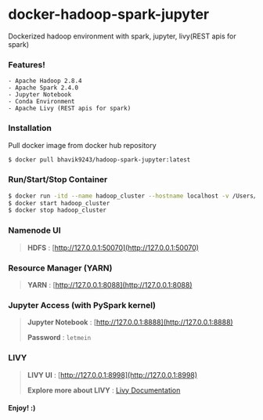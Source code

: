 # docker-hadoop-spark-jupyter
Dockerized hadoop environment with spark, jupyter, livy(REST apis for spark)

### Features!
    
    - Apache Hadoop 2.8.4
    - Apache Spark 2.4.0
    - Jupyter Notebook
    - Conda Environment
    - Apache Livy (REST apis for spark)

### Installation

Pull docker image from docker hub repository
```sh
$ docker pull bhavik9243/hadoop-spark-jupyter:latest
```

### Run/Start/Stop Container

```sh
$ docker run -itd --name hadoop_cluster --hostname localhost -v /Users/bhavik/work/notebooks:/root/notebooks -p 8888:8888 -p 8998:8998 -p 4040:4040 -p 50070:50070 -p 50075:50075 -p 8088:8088 -p 8042:8042 bhavik9243/hadoop-spark-jupyter:latest
$ docker start hadoop_cluster
$ docker stop hadoop_cluster
```

### Namenode UI

> **HDFS** : [http://127.0.0.1:50070](http://127.0.0.1:50070)

### Resource Manager (YARN)

> **YARN** : [http://127.0.0.1:8088](http://127.0.0.1:8088)

### Jupyter Access (with PySpark kernel)

> **Jupyter Notebook** : [http://127.0.0.1:8888](http://127.0.0.1:8888)
>
> **Password** : `letmein`

### LIVY

> **LIVY UI** : [http://127.0.0.1:8998](http://127.0.0.1:8998)
>
> **Explore more about LIVY** : [Livy Documentation](https://livy.apache.org/docs/latest/rest-api.html)

#### Enjoy! :)